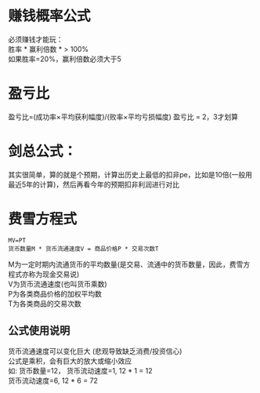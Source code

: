 # 赚钱概率公式

必须赚钱才能玩：  
胜率 * 赢利倍数 *  > 100%  
如果胜率=20%，赢利倍数必须大于5

# 盈亏比
盈亏比=(成功率×平均获利幅度)/(败率×平均亏损幅度)
盈亏比 = 2，3才划算


# 剑总公式：

其实很简单，算的就是个预期，计算出历史上最低的扣非pe，比如是10倍(一般用最近5年的计算)，然后再看今年的预期扣非利润进行对比

# 费雪方程式
	MV=PT  
	货币数量M * 货币流通速度V = 商品价格P * 交易次数T  

M为一定时期内流通货币的平均数量(是交易、流通中的货币数量，因此，费雪方程式亦称为现金交易说)   
V为货币流通速度(也叫货币乘数)  
P为各类商品价格的加权平均数   
T为各类商品的交易次数  

## 公式使用说明
货币流通速度可以变化巨大 (悲观导致缺乏消费/投资信心)  
公式是乘积，会有巨大的放大或缩小效应  
	如: 货币数量=12， 货币流动速度=1,  12 * 1 = 12  
	货币流动速度=6,  12 * 6 = 72  
   


